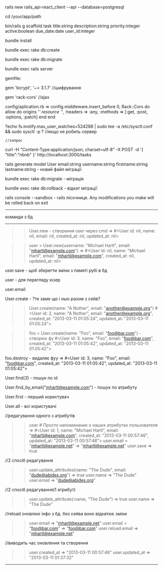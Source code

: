 rails new rails_api-react_client --api --database=postgresql

cd /your/app/path

bin/rails g scaffold task title:string description:string priority:integer active:boolean due_date:date user_id:integer

bundle install

bundle exec rake db:create

bundle exec rake db:migrate

bundle exec rails server


gemfile:

gem 'bcrypt', '~> 3.1.7'		//шифрування

gem 'rack-cors'             //ajax



config/aplication.rb =>
  config.middleware.insert_before 0, Rack::Cors do
    allow do
      origins '*'
      resource '*', :headers => :any, :methods => [:get, :post, :options, :patch]
    end
  end




?echo fs.inotify.max_user_watches=524288 | sudo tee -a /etc/sysctl.conf && sudo sysctl -p
?												//якщо не робить сервер




	//запрос
curl -H "Content-Type:application/json; charset=utf-8" -X POST -d '{ "title":"nbnb" }' http://localhost:3000/tasks

rails generate model User email:string username:string firstname:string lastname:string   -   новий файл міграції

bundle exec rake db:migrate   -   міграція

bundle exec rake db:rollback   -   відкат міграції

rails console --sandbox   -   rails пісочниця. Any modifications you make will be rolled back on exit

--------------------------------------------------------------------------------------

команди з бд

----------------------------------------------------------------------------------------

>> User.new   -   створення user через cmd
=> #<User id: nil, name: nil, email: nil, created_at: nil, updated_at: nil>

>> user = User.new(username: "Michael Hartl", email: "mhartl@example.com")
=> #<User id: nil, name: "Michael Hartl", email: "mhartl@example.com",
created_at: nil, updated_at: nil>

user.save   -   щоб зберегти зміни з памяті рубі в бд

user		-			для перегляду юзер

user.email

User.create 		-			?те заме що і нью разом з сейв?

>> User.create(name: "A Nother", email: "another@example.org")
#<User id: 2, name: "A Nother", email: "another@example.org", created_at:
"2013-03-11 01:05:24", updated_at: "2013-03-11 01:05:24">

>> foo = User.create(name: "Foo", email: "foo@bar.com") 			-			створює фу
#<User id: 3, name: "Foo", email: "foo@bar.com", created_at: "2013-03-11
01:05:42", updated_at: "2013-03-11 01:05:42">

foo.destroy 			-			видаляє фуу
=> #<User id: 3, name: "Foo", email: "foo@bar.com", created_at: "2013-03-11
01:05:42", updated_at: "2013-03-11 01:05:42">

User.find(3) 			-			пошук по id

User.find_by_email("mhartl@example.com") 			-			пошук по атрибуту

User.first 			-			перший користувач

User.all 			-			всі користувачі

//редагування одного з атрибутів
>> user           # Просто напоминание о наших атрибутах пользователя
=> #<User id: 1, name: "Michael Hartl", email: "mhartl@example.com",
created_at: "2013-03-11 00:57:46", updated_at: "2013-03-11 00:57:46">
>> user.email = "mhartl@example.net"
=> "mhartl@example.net"
>> user.save
=> true

//2 спосіб редагування
>> user.update_attributes(name: "The Dude", email: "dude@abides.org")
=> true
>> user.name
=> "The Dude"
>> user.email
=> "dude@abides.org"

//2 спосіб редагування(1 атрибут)
>> user.update_attribute(:name, "The Dude")
=> true
>> user.name
=> "The Dude"

//reload оновлює інфо з бд. без сейва воно відкатює зміни
>> user.email
=> "mhartl@example.net"
>> user.email = "foo@bar.com"
=> "foo@bar.com"
>> user.reload.email
=> "mhartl@example.net"

//виводить час оновлення та створення
>> user.created_at
=> "2013-03-11 00:57:46"
>> user.updated_at
=> "2013-03-11 01:37:32"

------------------------------------------------------------------------------------------

